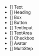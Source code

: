 - [] Text
- [] Heading    
- [] Box
- [] Button
- [] TextInput
- [] TextArea
- [] Checkbox
- [] Avatar
- [] MultiStep